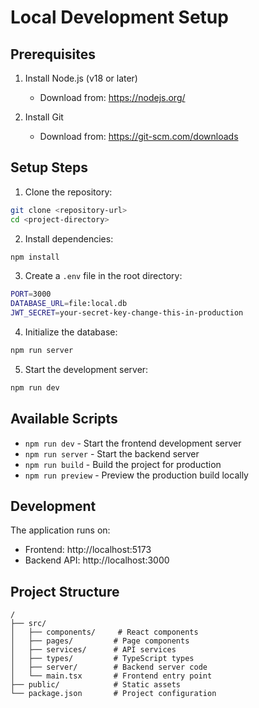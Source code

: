 # Local Development Setup

## Prerequisites

1. Install Node.js (v18 or later)
   - Download from: https://nodejs.org/

2. Install Git
   - Download from: https://git-scm.com/downloads

## Setup Steps

1. Clone the repository:
```bash
git clone <repository-url>
cd <project-directory>
```

2. Install dependencies:
```bash
npm install
```

3. Create a `.env` file in the root directory:
```bash
PORT=3000
DATABASE_URL=file:local.db
JWT_SECRET=your-secret-key-change-this-in-production
```

4. Initialize the database:
```bash
npm run server
```

5. Start the development server:
```bash
npm run dev
```

## Available Scripts

- `npm run dev` - Start the frontend development server
- `npm run server` - Start the backend server
- `npm run build` - Build the project for production
- `npm run preview` - Preview the production build locally

## Development

The application runs on:
- Frontend: http://localhost:5173
- Backend API: http://localhost:3000

## Project Structure

```
/
├── src/
│   ├── components/     # React components
│   ├── pages/         # Page components
│   ├── services/      # API services
│   ├── types/         # TypeScript types
│   ├── server/        # Backend server code
│   └── main.tsx       # Frontend entry point
├── public/            # Static assets
└── package.json       # Project configuration
```